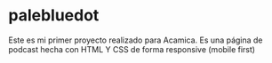 # palebluedot
Este es mi primer proyecto realizado para Acamica.
Es una página de podcast hecha con HTML Y CSS de forma responsive (mobile first)

